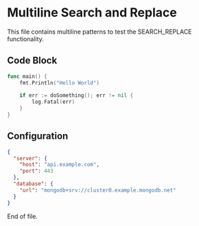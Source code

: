 # Multiline Search and Replace

This file contains multiline patterns to test the SEARCH_REPLACE functionality.

## Code Block

```go
func main() {
    fmt.Println("Hello World")
    
    if err := doSomething(); err != nil {
        log.Fatal(err)
    }
}
```

## Configuration

```json
{
  "server": {
    "host": "api.example.com",
    "port": 443
  },
  "database": {
    "url": "mongodb+srv://cluster0.example.mongodb.net"
  }
}
```

End of file. 